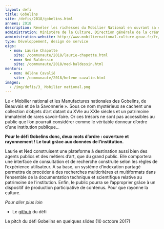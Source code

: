 ```yaml
---
layout: defi
title: Gobelins
site: /defis/2018/gobelins.html
annees: 2018
description: Révéler les richesses du Mobilier National en ouvrant sa collection au public
administration: Ministère de la Culture, Direction générale de la création artistique, Service du Mobilier National
administration-website: http://www.mobiliernational.culture.gouv.fr/fr/nous-connaitre/linstitution/notre-organisation
type: Développement, design de service
eigs:
  - nom: Laurie Chapotte
    site: /communaute/2018/laurie-chapotte.html
  - nom: Ned Baldessin
    site: /communaute/2018/ned-baldessin.html
mentors:
  - nom: Hélène Cavalié
    site: /communaute/2018/helene-cavalie.html
images:
  - /img/defis/3_ Mobilier national.png
---
```


Le « Mobilier national et les Manufactures nationales des Gobelins, de
Beauvais et de la Savonnerie ». Sous ce nom mystérieux se cachent une
collection d’objets d’art datant du XVIe au XXIe siècles et un
patrimoine immatériel de rares savoir-faire. Or ces trésors ne sont
pas accessibles au public que l’on pourrait considérer comme le
véritable donneur d’ordre d’une institution publique…

**Pour le défi Gobelins donc, deux mots d’ordre : ouverture et
rayonnement ! Le tout grâce aux données de l’institution.**

Laurie et Ned construisent une plateforme à destination aussi bien des
agents publics et des métiers d’art, que du grand public.  Elle
comportera une interface de consultation et de recherche construite
selon les règles de l’expérience utilisateur. A sa base, un système
d’indexation partagé permettra de procéder à des recherches
multicritères et multiformats dans l’ensemble de la documentation
technique et scientifique relative au patrimoine de
l’institution. Enfin, le public pourra se l’approprier grâce à un
dispositif de production participative de contenus. Pour que rayonne
la culture.

_Pour aller plus loin_

* Le [github](https://github.com/entrepreneur-interet-general/gobelins) du défi

Le pitch du défi Gobelins en quelques slides (10 octobre 2017)

<script async class="speakerdeck-embed" data-id="412718c5ba9a48abb3ccf31ef3839882" data-ratio="1.33333333333333" src="//speakerdeck.com/assets/embed.js"></script>
